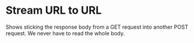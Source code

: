# Stream URL to URL 

Shows sticking the response body from a GET request into another POST request.
We never have to read the whole body.